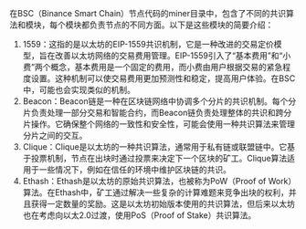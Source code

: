 在BSC（Binance Smart Chain）节点代码的miner目录中，包含了不同的共识算法和模块，每个模块都负责节点的不同方面。以下是这些模块的简要介绍：

1. 1559：这指的是以太坊的EIP-1559共识机制，它是一种改进的交易定价模型，旨在改善以太坊网络的交易费用管理。EIP-1559引入了“基本费用”和“小费”两个概念，基本费用是一个固定的费用，而小费由用户根据交易的紧急程度设置。这种机制可以使交易费用更加预测性和稳定，提高用户体验。在BSC中，可能也会实现类似的机制。
2. Beacon：Beacon链是一种在区块链网络中协调多个分片的共识机制。每个分片负责处理一部分交易和智能合约，而Beacon链负责处理整体的共识和跨分片操作。它确保整个网络的一致性和安全性，可能会使用一种共识算法来管理分片之间的交互。
3. Clique：Clique是以太坊的一种共识算法，通常用于私有链或联盟链中。它基于投票机制，节点在出块时通过投票来决定下一个区块的矿工。Clique算法适用于一些情况下，例如在信任的环境中维护区块链的共识。
4. Ethash：Ethash是以太坊的原始共识算法，也被称为PoW（Proof of Work）算法。在Ethash中，矿工通过解决一些复杂的计算难题来竞争出块的权利，并且获得一定数量的奖励。这是以太坊初始版本使用的共识算法，但后来以太坊也在考虑向以太2.0过渡，使用PoS（Proof of Stake）共识算法。

